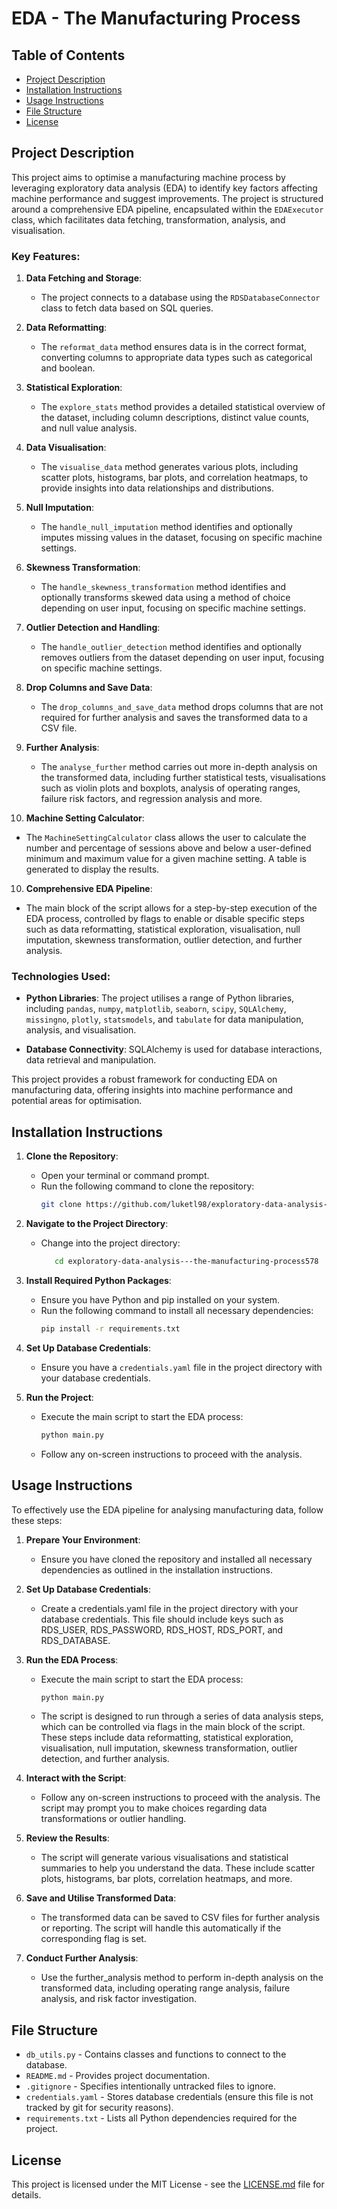 # EDA - The Manufacturing Process

## Table of Contents
- [Project Description](#project-description)
- [Installation Instructions](#installation-instructions)
- [Usage Instructions](#usage-instructions)
- [File Structure](#file-structure)
- [License](#license)

## Project Description
This project aims to optimise a manufacturing machine process by leveraging exploratory data analysis (EDA) to identify key factors affecting machine performance and suggest improvements. The project is structured around a comprehensive EDA pipeline, encapsulated within the `EDAExecutor` class, which facilitates data fetching, transformation, analysis, and visualisation.

### Key Features:

1. **Data Fetching and Storage**:
   - The project connects to a database using the `RDSDatabaseConnector` class to fetch data based on SQL queries.

2. **Data Reformatting**:
   - The `reformat_data` method ensures data is in the correct format, converting columns to appropriate data types such as categorical and boolean.

3. **Statistical Exploration**:
   - The `explore_stats` method provides a detailed statistical overview of the dataset, including column descriptions, distinct value counts, and null value analysis.

4. **Data Visualisation**:
   - The `visualise_data` method generates various plots, including scatter plots, histograms, bar plots, and correlation heatmaps, to provide insights into data relationships and distributions.

5. **Null Imputation**:
   - The `handle_null_imputation` method identifies and optionally imputes missing values in the dataset, focusing on specific machine settings.

6. **Skewness Transformation**:
   - The `handle_skewness_transformation` method identifies and optionally transforms skewed data using a method of choice depending on user input, focusing on specific machine settings.

7. **Outlier Detection and Handling**:
   - The `handle_outlier_detection` method identifies and optionally removes outliers from the dataset depending on user input, focusing on specific machine settings.

8. **Drop Columns and Save Data**:
   - The `drop_columns_and_save_data` method drops columns that are not required for further analysis and saves the transformed data to a CSV file.

9. **Further Analysis**:
   - The `analyse_further` method carries out more in-depth analysis on the transformed data, including further statistical tests, visualisations such as violin plots and boxplots, analysis of operating ranges, failure risk factors, and regression analysis and more.

10. **Machine Setting Calculator**:
   - The `MachineSettingCalculator` class allows the user to calculate the number and percentage of sessions above and below a user-defined minimum and maximum value for a given machine setting. A table is generated to display the results.


10. **Comprehensive EDA Pipeline**:
   - The main block of the script allows for a step-by-step execution of the EDA process, controlled by flags to enable or disable specific steps such as data reformatting, statistical exploration, visualisation, null imputation, skewness transformation, outlier detection, and further analysis.

### Technologies Used:
- **Python Libraries**: The project utilises a range of Python libraries, including `pandas`, `numpy`, `matplotlib`, `seaborn`, `scipy`, `SQLAlchemy`, `missingno`, `plotly`, `statsmodels`, and `tabulate` for data manipulation, analysis, and visualisation.

- **Database Connectivity**: SQLAlchemy is used for database interactions, data retrieval and manipulation.

This project provides a robust framework for conducting EDA on manufacturing data, offering insights into machine performance and potential areas for optimisation.

## Installation Instructions

1. **Clone the Repository**:
   - Open your terminal or command prompt.
   - Run the following command to clone the repository:
     ```bash
     git clone https://github.com/luketl98/exploratory-data-analysis---the-manufacturing-process578.git
     ```

2. **Navigate to the Project Directory**:
   - Change into the project directory:
     ```bash
        cd exploratory-data-analysis---the-manufacturing-process578
     ```

3. **Install Required Python Packages**:
   - Ensure you have Python and pip installed on your system.
   - Run the following command to install all necessary dependencies:
     ```bash
     pip install -r requirements.txt
     ```

4. **Set Up Database Credentials**:
   - Ensure you have a `credentials.yaml` file in the project directory with your database credentials.

5. **Run the Project**:
   - Execute the main script to start the EDA process:
     ```bash
     python main.py
     ```
   - Follow any on-screen instructions to proceed with the analysis.

## Usage Instructions
To effectively use the EDA pipeline for analysing manufacturing data, follow these steps:

1. **Prepare Your Environment**:
   - Ensure you have cloned the repository and installed all necessary dependencies as outlined in the installation instructions.

2. **Set Up Database Credentials**:
   - Create a credentials.yaml file in the project directory with your database credentials. This file should include keys such as RDS_USER, RDS_PASSWORD, RDS_HOST, RDS_PORT, and RDS_DATABASE.

3. **Run the EDA Process**:
   - Execute the main script to start the EDA process:
     ```bash
     python main.py
     ```
   - The script is designed to run through a series of data analysis steps, which can be controlled via flags in the main block of the script. These steps include data reformatting, statistical exploration, visualisation, null imputation, skewness transformation, outlier detection, and further analysis.

4. **Interact with the Script**:
   - Follow any on-screen instructions to proceed with the analysis. The script may prompt you to make choices regarding data transformations or outlier handling.

5. **Review the Results**:
   - The script will generate various visualisations and statistical summaries to help you understand the data. These include scatter plots, histograms, bar plots, correlation heatmaps, and more.

6. **Save and Utilise Transformed Data**:
   - The transformed data can be saved to CSV files for further analysis or reporting. The script will handle this automatically if the corresponding flag is set.

7. **Conduct Further Analysis**:
   - Use the further_analysis method to perform in-depth analysis on the transformed data, including operating range analysis, failure analysis, and risk factor investigation.

## File Structure
- `db_utils.py` - Contains classes and functions to connect to the database.
- `README.md` - Provides project documentation.
- `.gitignore` - Specifies intentionally untracked files to ignore.
- `credentials.yaml` - Stores database credentials (ensure this file is not tracked by git for security reasons).
- `requirements.txt` - Lists all Python dependencies required for the project.

## License
This project is licensed under the MIT License - see the [LICENSE.md](LICENSE) file for details.
